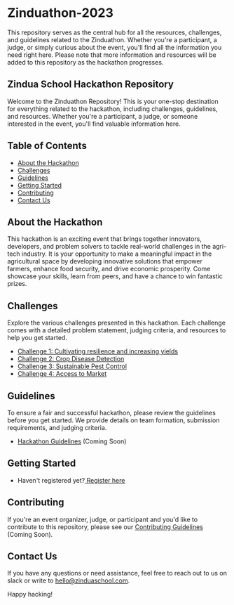 # Zinduathon-2023
This repository serves as the central hub for all the resources, challenges, and guidelines related to the Zinduathon. Whether you're a participant, a judge, or simply curious about the event, you'll find all the information you need right here.
Please note that more information and resources will be added to this repository as the hackathon progresses.

## Zindua School Hackathon Repository

Welcome to the Zinduathon Repository! This is your one-stop destination for everything related to the hackathon, including challenges, guidelines, and resources. Whether you're a participant, a judge, or someone interested in the event, you'll find valuable information here.

## Table of Contents
- [About the Hackathon](#about-the-hackathon)
- [Challenges](#challenges)
- [Guidelines](#guidelines)
- [Getting Started](#getting-started)
- [Contributing](#contributing)
- [Contact Us](#contact-us)

## About the Hackathon

This hackathon is an exciting event that brings together innovators, developers, and problem solvers to tackle real-world challenges in the agri-tech industry. It is your opportunity to make a meaningful impact in the agricultural space by developing innovative solutions that empower farmers, enhance food security, and drive economic prosperity. Come showcase your skills, learn from peers, and have a chance to win fantastic prizes.

## Challenges

Explore the various challenges presented in this hackathon. Each challenge comes with a detailed problem statement, judging criteria, and resources to help you get started.

- [Challenge 1: Cultivating resilience and increasing yields](challenges/cultivating-resilience.md)
- [Challenge 2: Crop Disease Detection](challenges/crop-disease-detection.md)
- [Challenge 3: Sustainable Pest Control](challenges/sustainable-pest-control.md)
- [Challenge 4: Access to Market](challenges/access-to-market.md)

## Guidelines

To ensure a fair and successful hackathon, please review the guidelines before you get started. We provide details on team formation, submission requirements, and judging criteria.

- [Hackathon Guidelines](guidelines/hackathon-guidelines.md) (Coming Soon)

## Getting Started

- Haven't registered yet?[ Register here](https://zinduaschool.com/hackathon/#register)

## Contributing

If you're an event organizer, judge, or participant and you'd like to contribute to this repository, please see our [Contributing Guidelines](contributing.md) (Coming Soon). 

## Contact Us

If you have any questions or need assistance, feel free to reach out to us on slack or write to hello@zinduaschool.com.

Happy hacking!
